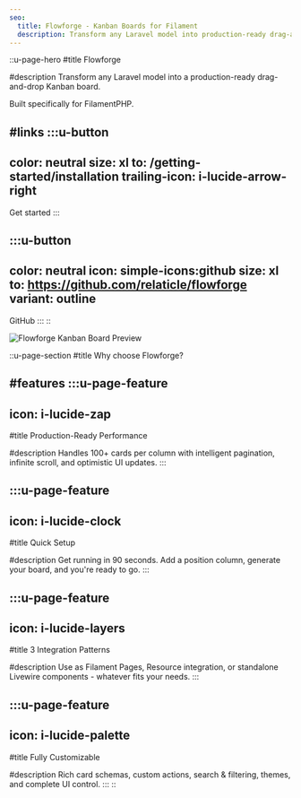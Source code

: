 ```yaml
---
seo:
  title: Flowforge - Kanban Boards for Filament
  description: Transform any Laravel model into production-ready drag-and-drop Kanban boards. Built specifically for Filament 4.x admin panels with intelligent pagination and quick setup.
---
```


::u-page-hero
#title
Flowforge

#description
Transform any Laravel model into a production-ready drag-and-drop Kanban board.

Built specifically for FilamentPHP.

#links
  :::u-button
  ---
  color: neutral
  size: xl
  to: /getting-started/installation
  trailing-icon: i-lucide-arrow-right
  ---
  Get started
  :::

  :::u-button
  ---
  color: neutral
  icon: simple-icons:github
  size: xl
  to: https://github.com/relaticle/flowforge
  variant: outline
  ---
  GitHub
  :::
::

![Flowforge Kanban Board Preview](/preview.png)

::u-page-section
#title
Why choose Flowforge?

#features
  :::u-page-feature
  ---
  icon: i-lucide-zap
  ---
  #title
  Production-Ready Performance
  
  #description
  Handles 100+ cards per column with intelligent pagination, infinite scroll, and optimistic UI updates.
  :::

  :::u-page-feature
  ---
  icon: i-lucide-clock
  ---
  #title
  Quick Setup
  
  #description
  Get running in 90 seconds. Add a position column, generate your board, and you're ready to go.
  :::

  :::u-page-feature
  ---
  icon: i-lucide-layers
  ---
  #title
  3 Integration Patterns
  
  #description
  Use as Filament Pages, Resource integration, or standalone Livewire components - whatever fits your needs.
  :::

  :::u-page-feature
  ---
  icon: i-lucide-palette
  ---
  #title
  Fully Customizable
  
  #description
  Rich card schemas, custom actions, search & filtering, themes, and complete UI control.
  :::
::
